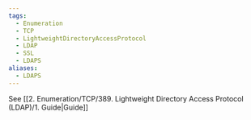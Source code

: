```yaml
---
tags:
  - Enumeration
  - TCP
  - LightweightDirectoryAccessProtocol
  - LDAP
  - SSL
  - LDAPS
aliases:
  - LDAPS
---
```


See [[2. Enumeration/TCP/389. Lightweight Directory Access Protocol (LDAP)/1. Guide|Guide]]